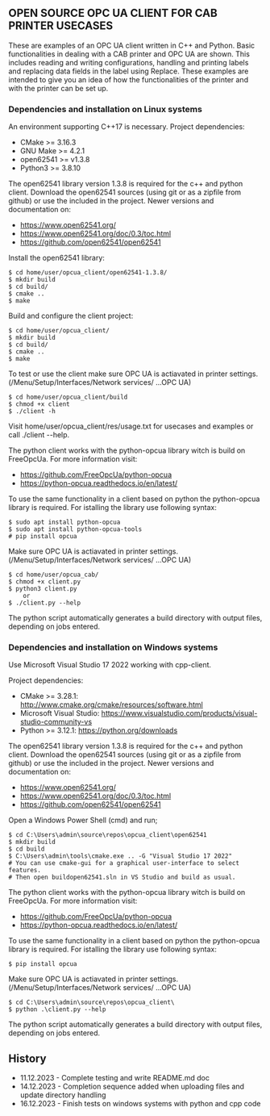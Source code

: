## OPEN SOURCE OPC UA CLIENT FOR CAB PRINTER USECASES

These are examples of an OPC UA client written in C++ and Python. Basic functionalities in 
dealing with a CAB printer and OPC UA are shown. This includes reading and writing configurations, 
handling and printing labels and replacing data fields in the label using Replace. These examples 
are intended to give you an idea of how the functionalities of the printer and with the printer 
can be set up.

### Dependencies and installation on Linux systems

An environment supporting C++17 is necessary. Project dependencies:
 * CMake >= 3.16.3
 * GNU Make >= 4.2.1
 * open62541 >= v1.3.8
 * Python3 >= 3.8.10 

The open62541 library version 1.3.8 is required for the c++ and python client. 
Download the open62541 sources (using git or as a zipfile from github) or use the included in the project. 
Newer versions and documentation on:
 * https://www.open62541.org/
 * https://www.open62541.org/doc/0.3/toc.html
 * https://github.com/open62541/open62541

Install the open62541 library:

    $ cd home/user/opcua_client/open62541-1.3.8/
    $ mkdir build
    $ cd build/
    $ cmake ..
    $ make

Build and configure the client project:

    $ cd home/user/opcua_client/
    $ mkdir build 
    $ cd build/
    $ cmake ..
    $ make

To test or use the client make sure OPC UA is actiavated in printer settings. 
(/Menu/Setup/Interfaces/Network services/ ...OPC UA)

    $ cd home/user/opcua_client/build
    $ chmod +x client
    $ ./client -h

Visit home/user/opcua_client/res/usage.txt for usecases and examples or call ./client --help.

The python client works with the python-opcua library witch is build 
on FreeOpcUa. For more information visit:
 * https://github.com/FreeOpcUa/python-opcua
 * https://python-opcua.readthedocs.io/en/latest/

To use the same functionality in a client based on python the python-opcua library is required.
For istalling the library use following syntax:

    $ sudo apt install python-opcua 
    $ sudo apt install python-opcua-tools
    # pip install opcua

Make sure OPC UA is actiavated in printer settings. 
(/Menu/Setup/Interfaces/Network services/ ...OPC UA)

    $ cd home/user/opcua_cab/
    $ chmod +x client.py
    $ python3 client.py 
        or
    $ ./client.py --help

The python script automatically generates a build directory with output files, depending on jobs entered.

### Dependencies and installation on Windows systems

Use Microsoft Visual Studio 17 2022 working with cpp-client.

Project dependencies:
 * CMake >= 3.28.1: http://www.cmake.org/cmake/resources/software.html
 * Microsoft Visual Studio: https://www.visualstudio.com/products/visual-studio-community-vs
 * Python >= 3.12.1: https://python.org/downloads

The open62541 library version 1.3.8 is required for the c++ and python client. 
Download the open62541 sources (using git or as a zipfile from github) or use the included in the project. 
Newer versions and documentation on:
 * https://www.open62541.org/
 * https://www.open62541.org/doc/0.3/toc.html
 * https://github.com/open62541/open62541

Open a Windows Power Shell (cmd) and run;

    $ cd C:\Users\admin\source\repos\opcua_client\open62541
    $ mkdir build   
    $ cd build
    $ C:\Users\admin\tools\cmake.exe .. -G "Visual Studio 17 2022"
    # You can use cmake-gui for a graphical user-interface to select features.
    # Then open buildopen62541.sln in VS Studio and build as usual.












The python client works with the python-opcua library witch is build 
on FreeOpcUa. For more information visit:
 * https://github.com/FreeOpcUa/python-opcua
 * https://python-opcua.readthedocs.io/en/latest/

To use the same functionality in a client based on python the python-opcua library is required.
For istalling the library use following syntax:

    $ pip install opcua

Make sure OPC UA is actiavated in printer settings. 
(/Menu/Setup/Interfaces/Network services/ ...OPC UA)

    $ cd C:\Users\admin\source\repos\opcua_client\
    $ python .\client.py --help

The python script automatically generates a build directory with output files, depending on jobs entered.


## History
 * 11.12.2023 - Complete testing and write README.md doc
 * 14.12.2023 - Completion sequence added when uploading files and update directory handling
 * 16.12.2023 - Finish tests on windows systems with python and cpp code

<!-- Eof -->